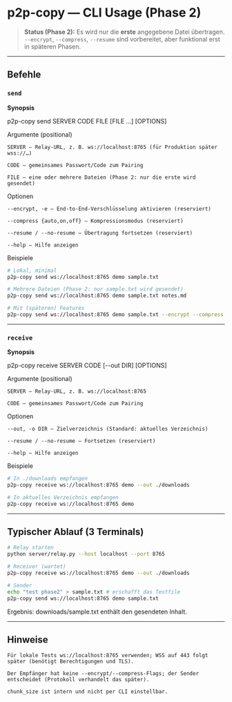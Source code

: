 # p2p-copy — CLI Usage (Phase 2)

> **Status (Phase 2):** Es wird nur die **erste** angegebene Datei übertragen.  
> `--encrypt`, `--compress`, `--resume` sind vorbereitet, aber funktional erst in späteren Phasen.

---

## Befehle

### `send`
**Synopsis**

p2p-copy send SERVER CODE FILE [FILE ...] [OPTIONS]

Argumente (positional)

    SERVER — Relay-URL, z. B. ws://localhost:8765 (für Produktion später wss://…)

    CODE — gemeinsames Passwort/Code zum Pairing

    FILE — eine oder mehrere Dateien (Phase 2: nur die erste wird gesendet)

Optionen

    --encrypt, -e — End-to-End-Verschlüsselung aktivieren (reserviert)

    --compress {auto,on,off} — Kompressionsmodus (reserviert)

    --resume / --no-resume — Übertragung fortsetzen (reserviert)

    --help — Hilfe anzeigen

Beispiele
```bash
# Lokal, minimal
p2p-copy send ws://localhost:8765 demo sample.txt

# Mehrere Dateien (Phase 2: nur sample.txt wird gesendet)
p2p-copy send ws://localhost:8765 demo sample.txt notes.md

# Mit (späteren) Features
p2p-copy send ws://localhost:8765 demo sample.txt --encrypt --compress on --resume
``` 
---

### `receive`

**Synopsis**

p2p-copy receive SERVER CODE [--out DIR] [OPTIONS]

Argumente (positional)

    SERVER — Relay-URL, z. B. ws://localhost:8765

    CODE — gemeinsames Passwort/Code zum Pairing

Optionen

    --out, -o DIR — Zielverzeichnis (Standard: aktuelles Verzeichnis)

    --resume / --no-resume — Fortsetzen (reserviert)

    --help — Hilfe anzeigen

Beispiele
```bash
# In ./downloads empfangen
p2p-copy receive ws://localhost:8765 demo --out ./downloads

# In aktuelles Verzeichnis empfangen
p2p-copy receive ws://localhost:8765 demo
```  
---  


## Typischer Ablauf (3 Terminals)

```bash
# Relay starten 
python server/relay.py --host localhost --port 8765
```

```bash
# Receiver (wartet)
p2p-copy receive ws://localhost:8765 demo --out ./downloads
```

```bash
# Sender
echo "test phase2" > sample.txt # erschafft das Testfile
p2p-copy send ws://localhost:8765 demo sample.txt
```

Ergebnis: downloads/sample.txt enthält den gesendeten Inhalt.

---  


## Hinweise

    Für lokale Tests ws://localhost:8765 verwenden; WSS auf 443 folgt später (benötigt Berechtigungen und TLS).

    Der Empfänger hat keine --encrypt/--compress-Flags; der Sender entscheidet (Protokoll verhandelt das später).

    chunk_size ist intern und nicht per CLI einstellbar.